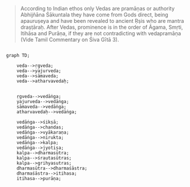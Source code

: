 > According to Indian ethos only Vedas are pramāṇas or authority Abhijñāna Śākuntala they have come from Gods direct, being apauruṣeya and have been revealed to ancient Ṛṣis who are mantra draṣṭāraḥ. After Vedas, prominence is in the order of Āgama, Smṛti, Itihāsa and Purāṇa, if they are not contradicting with vedapramāṇa (Vide Tamil Commentary on Śiva Gītā 3).


```mermaid

graph TD;

    veda-->ṛgveda;
    veda-->yajurveda;
    veda-->sāmaveda;
    veda-->atharvavedaḥ;


    ṛgveda-->vedāṅga;
    yajurveda-->vedāṅga;
    sāmaveda-->vedāṅga;
    atharvavedaḥ-->vedāṅga;
    
    vedāṅga-->śikṣā;
    vedāṅga-->chandas;
    vedāṅga-->vyākaraṇa;
    vedāṅga-->nirukta;
    vedāṅga-->kalpa;
    vedāṅga-->jyotiṣa;
    kalpa-->dharmasūtra;
    kalpa-->śrautasūtras;
    kalpa-->grihyasutras;
    dharmasūtra-->dharmaśāstra;
    dharmaśāstra-->itihasa;
    itihasa-->purāṇa;



```

